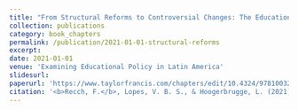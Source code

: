 ```yaml
---
title: "From Structural Reforms to Controversial Changes: The Education Policy Landscape in Brazil."
collection: publications
category: book_chapters
permalink: /publication/2021-01-01-structural-reforms
excerpt: 
date: 2021-01-01
venue: 'Examining Educational Policy in Latin America'
slidesurl: 
paperurl: 'https://www.taylorfrancis.com/chapters/edit/10.4324/9781003225782-3/structural-reforms-controversial-changes-filipe-recch-vin%C3%ADcius-baptista-soares-lopes-lucas-hoogerbrugge'
citation: '<b>Recch, F.</b>, Lopes, V. B. S., & Hoogerbrugge, L. (2021). From Structural Reforms to Controversial Changes: The Education Policy Landscape in Brazil. In <i>Examining Educational Policy in Latin America</i> (pp. 58-74). Routledge.'
---
```

